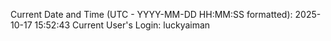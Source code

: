 Current Date and Time (UTC - YYYY-MM-DD HH:MM:SS formatted): 2025-10-17 15:52:43
Current User's Login: luckyaiman
